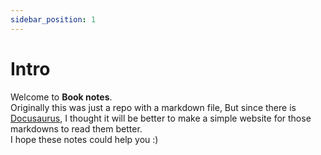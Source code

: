 ```yaml
---
sidebar_position: 1
---
```


# Intro

Welcome to **Book notes**.  
Originally this was just a repo with a markdown file, But since there is [Docusaurus](https://docusaurus.io), I thought it will be better to make a simple website for those markdowns to read them better.  
I hope these notes could help you :)
